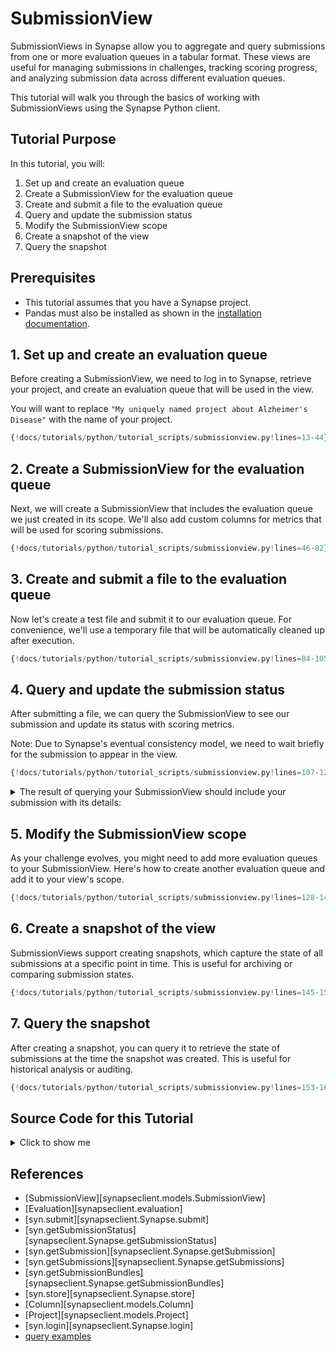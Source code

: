 # SubmissionView

SubmissionViews in Synapse allow you to aggregate and query submissions from one or more
evaluation queues in a tabular format. These views are useful for managing submissions in
challenges, tracking scoring progress, and analyzing submission data across different
evaluation queues.

This tutorial will walk you through the basics of working with SubmissionViews
using the Synapse Python client.

## Tutorial Purpose
In this tutorial, you will:

1. Set up and create an evaluation queue
2. Create a SubmissionView for the evaluation queue
3. Create and submit a file to the evaluation queue
4. Query and update the submission status
5. Modify the SubmissionView scope
6. Create a snapshot of the view
7. Query the snapshot

## Prerequisites
* This tutorial assumes that you have a Synapse project.
* Pandas must also be installed as shown in the [installation documentation](../installation.md).

## 1. Set up and create an evaluation queue

Before creating a SubmissionView, we need to log in to Synapse, retrieve your project,
and create an evaluation queue that will be used in the view.

You will want to replace `"My uniquely named project about Alzheimer's Disease"` with
the name of your project.

```python
{!docs/tutorials/python/tutorial_scripts/submissionview.py!lines=13-44}
```

## 2. Create a SubmissionView for the evaluation queue

Next, we will create a SubmissionView that includes the evaluation queue we just created
in its scope. We'll also add custom columns for metrics that will be used for scoring
submissions.

```python
{!docs/tutorials/python/tutorial_scripts/submissionview.py!lines=46-82}
```

## 3. Create and submit a file to the evaluation queue

Now let's create a test file and submit it to our evaluation queue. For convenience,
we'll use a temporary file that will be automatically cleaned up after execution.

```python
{!docs/tutorials/python/tutorial_scripts/submissionview.py!lines=84-105}
```

## 4. Query and update the submission status

After submitting a file, we can query the SubmissionView to see our submission and update
its status with scoring metrics.

Note: Due to Synapse's eventual consistency model, we need to wait briefly for the
submission to appear in the view.

```python
{!docs/tutorials/python/tutorial_scripts/submissionview.py!lines=107-126}
```

<details class="example">
  <summary>The result of querying your SubmissionView should include your submission with its details:</summary>
```
Query results:
    ROW_ID  ROW_VERSION                              ROW_ETAG  metric_A  metric_B  ... submitteralias     entityid  entityversion  dockerrepositoryname  dockerdigest
0  9751779            0  e7c37ec7-e5e8-435d-b378-dc2d6bddad21       NaN       NaN  ...  Participant 1  syn66272627              1                   NaN           NaN
```

After updating the submission status:

```
Submission status: SCORED
```
</details>

## 5. Modify the SubmissionView scope

As your challenge evolves, you might need to add more evaluation queues to your SubmissionView.
Here's how to create another evaluation queue and add it to your view's scope.

```python
{!docs/tutorials/python/tutorial_scripts/submissionview.py!lines=128-143}
```

## 6. Create a snapshot of the view

SubmissionViews support creating snapshots, which capture the state of all submissions at a
specific point in time. This is useful for archiving or comparing submission states.

```python
{!docs/tutorials/python/tutorial_scripts/submissionview.py!lines=145-152}
```

## 7. Query the snapshot

After creating a snapshot, you can query it to retrieve the state of submissions at the
time the snapshot was created. This is useful for historical analysis or auditing.

```python
{!docs/tutorials/python/tutorial_scripts/submissionview.py!lines=153-162}
```

## Source Code for this Tutorial

<details class="quote">
  <summary>Click to show me</summary>

```python
{!docs/tutorials/python/tutorial_scripts/submissionview.py!}
```
</details>

## References
- [SubmissionView][synapseclient.models.SubmissionView]
- [Evaluation][synapseclient.evaluation]
- [syn.submit][synapseclient.Synapse.submit]
- [syn.getSubmissionStatus][synapseclient.Synapse.getSubmissionStatus]
- [syn.getSubmission][synapseclient.Synapse.getSubmission]
- [syn.getSubmissions][synapseclient.Synapse.getSubmissions]
- [syn.getSubmissionBundles][synapseclient.Synapse.getSubmissionBundles]
- [syn.store][synapseclient.Synapse.store]
- [Column][synapseclient.models.Column]
- [Project][synapseclient.models.Project]
- [syn.login][synapseclient.Synapse.login]
- [query examples](https://rest-docs.synapse.org/rest/org/sagebionetworks/repo/web/controller/TableExamples.html)
